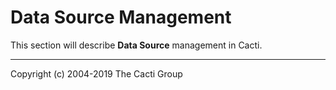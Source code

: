 # Data Source Management

This section will describe **Data Source** management in Cacti.

---
Copyright (c) 2004-2019 The Cacti Group
